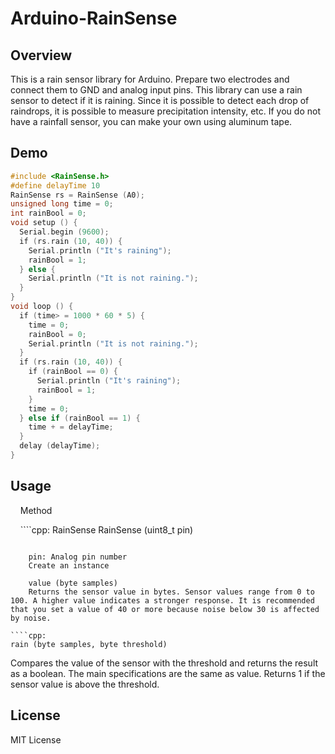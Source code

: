 Arduino-RainSense
====

## Overview

This is a rain sensor library for Arduino. Prepare two electrodes and connect them to GND and analog input pins.
This library can use a rain sensor to detect if it is raining. Since it is possible to detect each drop of raindrops, it is possible to measure precipitation intensity, etc. If you do not have a rainfall sensor, you can make your own using aluminum tape.

## Demo

````cpp:example.ino
#include <RainSense.h>
#define delayTime 10
RainSense rs = RainSense (A0);
unsigned long time = 0;
int rainBool = 0;
void setup () {
  Serial.begin (9600);
  if (rs.rain (10, 40)) {
    Serial.println ("It's raining");
    rainBool = 1;
  } else {
    Serial.println ("It is not raining.");
  }
}
void loop () {
  if (time> = 1000 * 60 * 5) {
    time = 0;
    rainBool = 0;
    Serial.println ("It is not raining.");
  }
  if (rs.rain (10, 40)) {
    if (rainBool == 0) {
      Serial.println ("It's raining");
      rainBool = 1;
    }
    time = 0;
  } else if (rainBool == 1) {
    time + = delayTime;
  }
  delay (delayTime);
}
````

## Usage

    Method

    ````cpp:
RainSense RainSense (uint8_t pin)
````

    pin: Analog pin number
    Create an instance

    value (byte samples)
    Returns the sensor value in bytes. Sensor values ​​range from 0 to 100. A higher value indicates a stronger response. It is recommended that you set a value of 40 or more because noise below 30 is affected by noise.

````cpp:
rain (byte samples, byte threshold)
````
Compares the value of the sensor with the threshold and returns the result as a boolean. The main specifications are the same as value. Returns 1 if the sensor value is above the threshold.

## License

MIT License
